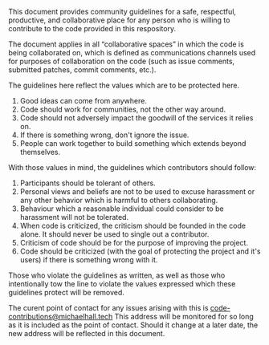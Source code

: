 
This document provides community guidelines for a safe, respectful, productive, and collaborative place for any person who is willing to contribute to the code provided in this respository.

The document applies in all “collaborative spaces” in which the code is being collaborated on, which is defined as communications channels used for purposes of collaboration on the code (such as issue comments, submitted patches, commit comments, etc.).

The guidelines here reflect the values which are to be protected here.

1. Good ideas can come from anywhere.
2. Code should work for communities, not the other way around.
3. Code should not adversely impact the goodwill of the services it relies on.
4. If there is something wrong, don't ignore the issue.
5. People can work together to build something which extends beyond themselves.

With those values in mind, the guidelines which contributors should follow:

1. Participants should be tolerant of others.
2. Personal views and beliefs are not to be used to excuse harassment or any other behavior which is harmful to others collaborating.
3. Behaviour which a reasonable individual could consider to be harassment will not be tolerated.
4. When code is criticized, the criticism should be founded in the code alone. It should never be used to single out a contributor.
5. Criticism of code should be for the purpose of improving the project.
6. Code should be criticized (with the goal of protecting the project and it's users) if there is something wrong with it.

Those who violate the guidelines as written, as well as those who intentionally tow the line to violate the values expressed which these guidelines protect will be removed.

The curent point of contact for any issues arising with this is code-contributions@michaelhall.tech
This address will be monitored for so long as it is included as the point of contact.
Should it change at a later date, the new address will be reflected in this document.